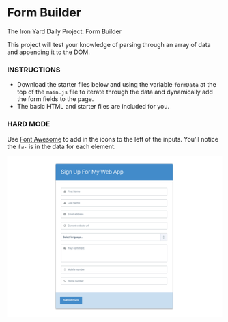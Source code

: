 # Form Builder
The Iron Yard Daily Project: Form Builder

This project will test your knowledge of parsing through an array of data and appending it to the DOM.

### INSTRUCTIONS

- Download the starter files below and using the variable `formData` at the top of the `main.js` file to iterate through 
the data and dynamically add the form fields to the page.
- The basic HTML and starter files are included for you.

### HARD MODE

Use [Font Awesome](http://fontawesome.io/) to add in the icons to the left of the inputs. You'll notice the `fa-` is in 
the data for each element.

![Form builder mock up screen shot](https://github.com/rickmurdock/Form-Builder/blob/master/FormBuilderMockUp.png)
